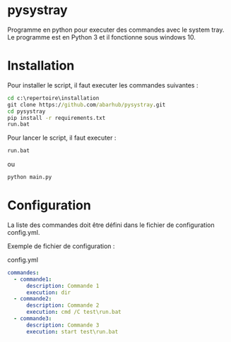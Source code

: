 # pysystray

Programme en python pour executer des commandes avec le system tray.
Le programme est en Python 3 et il fonctionne sous windows 10.

# Installation

Pour installer le script, il faut executer les commandes suivantes :

```bat
cd c:\repertoire\installation
git clone https://github.com/abarhub/pysystray.git
cd pysystray
pip install -r requirements.txt
run.bat
```

Pour lancer le script, il faut executer :
```bat
run.bat
```
ou
```bat
python main.py
```

# Configuration

La liste des commandes doit être défini dans le fichier de configuration config.yml.

Exemple de fichier de configuration :

config.yml
```yaml
commandes:
  - commande1:
      description: Commande 1
      execution: dir
  - commande2:
      description: Commande 2
      execution: cmd /C test\run.bat
  - commande3:
      description: Commande 3
      execution: start test\run.bat
```
